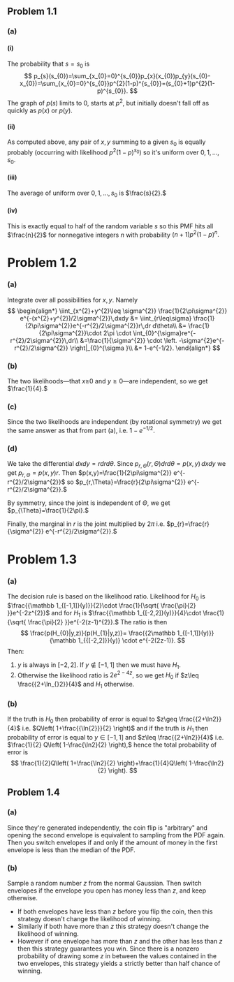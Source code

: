 ## Problem 1.1
### (a)
#### (i)
The probability that $s=s_{0}$ is
$$
p_{s}(s_{0})=\sum_{x_{0}=0}^{s_{0}}p_{x}(x_{0})p_{y}(s_{0}-x_{0})=\sum_{x_{0}=0}^{s_{0}}p^{2}(1-p)^{s_{0}}=(s_{0}+1)p^{2}(1-p)^{s_{0}}.
$$
The graph of $p(s)$ limits to 0, starts at $p^{2},$ but initially doesn't fall off as quickly as $p(x)$ or $p(y)$.
#### (ii)
As computed above, any pair of $x,y$ summing to a given $s_{0}$ is equally probably (occurring with likelihood $p^{2}(1-p)^{s_{0}}$) so it's uniform over $0,1,\dots,s_{0}.$
#### (iii)
The average of uniform over $0,1,\dots,s_{0}$ is $\frac{s}{2}.$
#### (iv)
This is exactly equal to half of the random variable $s$ so this PMF hits all $\frac{n}{2}$ for nonnegative integers $n$ with probability $(n+1)p^{2}(1-p)^{n}.$
# Problem 1.2
### (a)
Integrate over all possibilities for $x,y$. Namely
$$
\begin{align*}
\iint_{x^{2}+y^{2}\leq \sigma^{2}} \frac{1}{2\pi\sigma^{2}} e^{-(x^{2}+y^{2})/2\sigma^{2}}\,dxdy
&= \iint_{r\leq\sigma} \frac{1}{2\pi\sigma^{2}}e^{-r^{2}/2\sigma^{2}}r\,dr d\theta\\
&= \frac{1}{2\pi\sigma^{2}}\cdot 2\pi \cdot \int_{0}^{\sigma}re^{-r^{2}/2\sigma^{2}}\,dr\\
&=\frac{1}{\sigma^{2}} \cdot \left. -\sigma^{2}e^{-r^{2}/2\sigma^{2}} \right|_{0}^{\sigma }\\
&= 1-e^{-1/2}.
\end{align*}
$$
### (b)
The two likelihoods—that $x\geq_{}0$ and $y\geq 0$—are independent, so we get $\frac{1}{4}.$
### (c)
Since the two likelihoods are independent (by rotational symmetry) we get the same answer as that from part (a), i.e. $1-e^{-1/2}.$
### (d)
We take the differential $dxdy=r dr d\theta.$ Since $p_{r,\Theta}(r,\Theta) dr d\theta=p(x,y)\,dxdy$ we get $p_{r,\Theta}=p(x,y)r.$ Then $p(x,y)=\frac{1}{2\pi\sigma^{2}} e^{-r^{2}/2\sigma^{2}}$ so $p_{r,\Theta}=\frac{r}{2\pi\sigma^{2}} e^{-r^{2}/2\sigma^{2}}.$

By symmetry, since the joint is independent of $\Theta,$ we get $p_{\Theta}=\frac{1}{2\pi}.$

Finally, the marginal in $r$ is the joint multiplied by $2\pi$ i.e. $p_{r}=\frac{r}{\sigma^{2}} e^{-r^{2}/2\sigma^{2}}.$

# Problem 1.3
### (a)
The decision rule is based on the likelihood ratio. Likelihood for $H_{0}$ is $\frac{{\mathbb 1_{[-1,1]}(y)}}{2}\cdot \frac{1}{\sqrt{ \frac{\pi}{2} }}e^{-2z^{2}}$ and for $H_{1}$ is $\frac{{\mathbb 1_{[-2,2]}(y)}}{4}\cdot \frac{1}{\sqrt{ \frac{\pi}{2} }}e^{-2(z-1)^{2}}.$ The ratio is then
$$
\frac{p(H_{0}|y,z)}{p(H_{1}|y,z)}= \frac{{2\mathbb 1_{[-1,1]}(y)}}{\mathbb 1_{{[-2,2]}}(y)} \cdot e^{-2(2z-1)}.
$$
Then:
1. $y$ is always in $[-2,2].$ If $y\not\in [-1,1]$ then we must have $H_{1}$.
2. Otherwise the likelihood ratio is $2e^{2-4z},$ so we get $H_{0}$ if $z\leq \frac{{2+\ln_{}2}}{4}$ and $H_{1}$ otherwise.
### (b)
If the truth is $H_{0}$ then probability of error is equal to $z\geq \frac{{2+\ln2}}{4}$ i.e. $Q\left( 1+\frac{{\ln{2}}}{2} \right)$ and if the truth is $H_{1}$ then probability of error is equal to $y \in [-1,1]$ and $z\leq \frac{{2+\ln2}}{4}$ i.e. $\frac{1}{2} Q\left( 1-\frac{\ln2}{2} \right),$ hence the total probability of error is
$$
\frac{1}{2}Q\left( 1+\frac{\ln2}{2} \right)+\frac{1}{4}Q\left( 1-\frac{\ln2}{2} \right).
$$
## Problem 1.4
### (a)
Since they're generated independently, the coin flip is "arbitrary" and opening the second envelope is equivalent to sampling from the PDF again. Then you switch envelopes if and only if the amount of money in the first envelope is less than the median of the PDF.
### (b)
Sample a random number $z$ from the normal Gaussian. Then switch envelopes if the envelope you open has money less than $z,$ and keep otherwise.
- If both envelopes have less than $z$ before you flip the coin, then this strategy doesn't change the likelihood of winning.
- Similarly if both have more than $z$ this strategy doesn't change the likelihood of winning.
- However if one envelope has more than $z$ and the other has less than $z$ then this strategy guarantees you win.
Since there is a nonzero probability of drawing some $z$ in between the values contained in the two envelopes, this strategy yields a strictly better than half chance of winning.